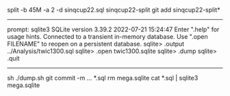 
split -b 45M  -a 2 -d  sinqcup22.sql  sinqcup22-split
git add sinqcup22-split*

-----

prompt: sqlite3
SQLite version 3.39.2 2022-07-21 15:24:47
Enter ".help" for usage hints.
Connected to a transient in-memory database.
Use ".open FILENAME" to reopen on a persistent database.
sqlite> .output ../Analysis/twic1300.sql
sqlite> .open twic1300.sqlite
sqlite> .dump
sqlite> .quit

-----

sh ./dump.sh
git commit -m ... *.sql
rm mega.sqlite
cat *.sql | sqlite3 mega.sqlite
